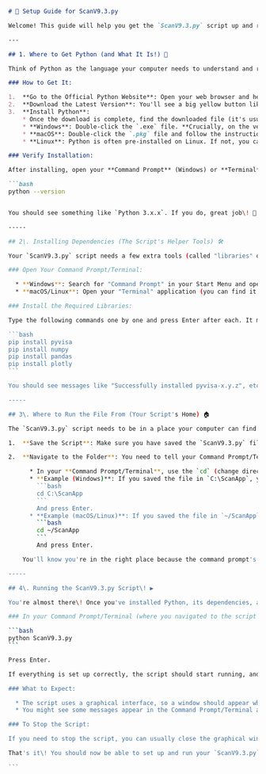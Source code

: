 
````markdown
# 🚀 Setup Guide for ScanV9.3.py

Welcome! This guide will help you get the `ScanV9.3.py` script up and running on your computer, even if you're new to Python. We'll go step-by-step to make sure everything is smooth sailing! ⛵

---

## 1. Where to Get Python (and What It Is!) 🐍

Think of Python as the language your computer needs to understand and run the `ScanV9.3.py` script. It's like having the right operating system for an app!

### How to Get It:

1.  **Go to the Official Python Website**: Open your web browser and head over to [python.org](https://www.python.org/downloads/).
2.  **Download the Latest Version**: You'll see a big yellow button like "Download Python 3.x.x". Click that! It will automatically detect your operating system (Windows, macOS, Linux) and give you the correct download.
3.  **Install Python**:
    * Once the download is complete, find the downloaded file (it's usually in your "Downloads" folder).
    * **Windows**: Double-click the `.exe` file. **Crucially, on the very first screen of the installer, make sure to check the box that says "Add Python X.Y to PATH" (where X.Y is your Python version).** This step is super important for your computer to find Python easily! Then, click "Install Now" and follow the prompts.
    * **macOS**: Double-click the `.pkg` file and follow the instructions. Python usually handles the "PATH" setup automatically on macOS.
    * **Linux**: Python is often pre-installed on Linux. If not, you can usually install it using your distribution's package manager (e.g., `sudo apt-get install python3` on Ubuntu/Debian, `sudo dnf install python3` on Fedora).

### Verify Installation:

After installing, open your **Command Prompt** (Windows) or **Terminal** (macOS/Linux) and type:

```bash
python --version


You should see something like `Python 3.x.x`. If you do, great job\! 🎉 If not, go back and double-check the "Add Python to PATH" step for Windows users.

-----

## 2\. Installing Dependencies (The Script's Helper Tools) 🛠️

Your `ScanV9.3.py` script needs a few extra tools (called "libraries" or "packages") to do its job. We'll use a special Python tool called `pip` to install them. `pip` usually comes installed with Python, so you don't need to get it separately.

### Open Your Command Prompt/Terminal:

  * **Windows**: Search for "Command Prompt" in your Start Menu and open it.
  * **macOS/Linux**: Open your "Terminal" application (you can find it in Applications/Utilities on macOS, or through your applications menu on Linux).

### Install the Required Libraries:

Type the following commands one by one and press Enter after each. It might take a moment for each to install, and you'll see messages about the progress.

```bash
pip install pyvisa
pip install numpy
pip install pandas
pip install plotly
```

You should see messages like "Successfully installed pyvisa-x.y.z", etc. If you see any errors, double-check your typing.

-----

## 3\. Where to Run the File From (Your Script's Home) 🏠

The `ScanV9.3.py` script needs to be in a place your computer can find it.

1.  **Save the Script**: Make sure you have saved the `ScanV9.3.py` file to a folder on your computer. For example, you could create a new folder called `C:\ScanApp` on Windows or `~/ScanApp` on macOS/Linux.

2.  **Navigate to the Folder**: You need to tell your Command Prompt/Terminal where the script is located.

      * In your **Command Prompt/Terminal**, use the `cd` (change directory) command.
      * **Example (Windows)**: If you saved the file in `C:\ScanApp`, you'd type:
        ```bash
        cd C:\ScanApp
        ```
        And press Enter.
      * **Example (macOS/Linux)**: If you saved the file in `~/ScanApp`, you'd type:
        ```bash
        cd ~/ScanApp
        ```
        And press Enter.

    You'll know you're in the right place because the command prompt's path will change to show your folder.

-----

## 4\. Running the ScanV9.3.py Script\! ▶️

You're almost there\! Once you've installed Python, its dependencies, and navigated to the script's folder, running it is simple.

### In your Command Prompt/Terminal (where you navigated to the script's folder), type:

```bash
python ScanV9.3.py
```

Press Enter.

If everything is set up correctly, the script should start running, and you'll likely see a graphical window (GUI) pop up because the script uses `tkinter` for its interface. 🖥️✨

### What to Expect:

  * The script uses a graphical interface, so a window should appear where you can interact with the program.
  * You might see some messages appear in the Command Prompt/Terminal as the script runs, which is normal.

### To Stop the Script:

If you need to stop the script, you can usually close the graphical window. If that doesn't work, go back to your Command Prompt/Terminal window where the script is running and press `Ctrl + C` on your keyboard. This sends an "interrupt" signal to the script to stop it. 🛑

That's it\! You should now be able to set up and run your `ScanV9.3.py` script. If you encounter any issues, re-read the steps carefully. Happy scanning\! 😊

```
